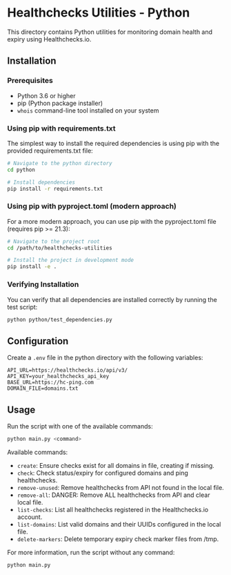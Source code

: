 # Healthchecks Utilities - Python

This directory contains Python utilities for monitoring domain health and expiry using Healthchecks.io.

## Installation

### Prerequisites

- Python 3.6 or higher
- pip (Python package installer)
- `whois` command-line tool installed on your system

### Using pip with requirements.txt

The simplest way to install the required dependencies is using pip with the provided requirements.txt file:

```bash
# Navigate to the python directory
cd python

# Install dependencies
pip install -r requirements.txt
```

### Using pip with pyproject.toml (modern approach)

For a more modern approach, you can use pip with the pyproject.toml file (requires pip >= 21.3):

```bash
# Navigate to the project root
cd /path/to/healthchecks-utilities

# Install the project in development mode
pip install -e .
```

### Verifying Installation

You can verify that all dependencies are installed correctly by running the test script:

```bash
python python/test_dependencies.py
```

## Configuration

Create a `.env` file in the python directory with the following variables:

```
API_URL=https://healthchecks.io/api/v3/
API_KEY=your_healthchecks_api_key
BASE_URL=https://hc-ping.com
DOMAIN_FILE=domains.txt
```

## Usage

Run the script with one of the available commands:

```bash
python main.py <command>
```

Available commands:
- `create`: Ensure checks exist for all domains in file, creating if missing.
- `check`: Check status/expiry for configured domains and ping healthchecks.
- `remove-unused`: Remove healthchecks from API not found in the local file.
- `remove-all`: DANGER: Remove ALL healthchecks from API and clear local file.
- `list-checks`: List all healthchecks registered in the Healthchecks.io account.
- `list-domains`: List valid domains and their UUIDs configured in the local file.
- `delete-markers`: Delete temporary expiry check marker files from /tmp.

For more information, run the script without any command:

```bash
python main.py
```
